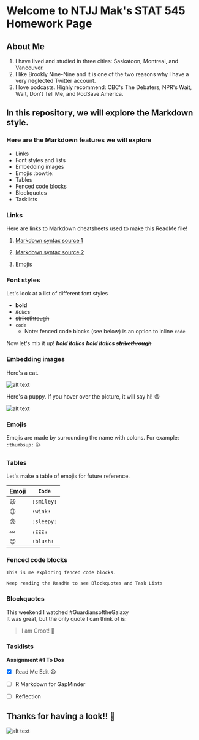 # Welcome to NTJJ Mak's STAT 545 Homework Page

## About Me

 1. I have lived and studied in three cities: Saskatoon, Montreal, and Vancouver.
 2. I like Brookly Nine-Nine and it is one of the two reasons why I have a very neglected Twitter account.
 3. I love podcasts. Highly recommend: CBC's The Debaters, NPR's Wait, Wait, Don't Tell Me, and PodSave America.


## **In this repository, we will explore the Markdown style.**



### Here are the Markdown features we will explore
* Links
* Font styles and lists
* Embedding images
* Emojis :bowtie:
* Tables
* Fenced code blocks
* Blockquotes
* Tasklists


### Links
Here are links to Markdown cheatsheets used to make this ReadMe file!

1. [Markdown syntax source 1](https://guides.github.com/pdfs/markdown-cheatsheet-online.pdf)

2. [Markdown syntax source 2](https://github.com/adam-p/markdown-here/wiki/Markdown-Cheatsheet)

3. [Emojis](https://www.webpagefx.com/tools/emoji-cheat-sheet/)
 
 
### Font styles
Let's look at a list of different font styles
  * **bold**
  * *italics*
  * ~~strikethrough~~
  * `code`
    * Note: fenced code blocks (see below) is an option to inline `code`

Now let's mix it up! ***bold italics*** ***bold italics ~~strikethrough~~***

### Embedding images
Here's a cat.

![alt text](https://thumb7.shutterstock.com/thumb_large/83138/286424699/stock-vector-a-cartoon-robin-hood-kitten-smiling-286424699.jpg)

Here's a puppy. If you hover over the picture, it will say hi! :smiley:

![alt text](https://upload.wikimedia.org/wikipedia/commons/thumb/1/1b/Creative-Tail-Animal-dog.svg/200px-Creative-Tail-Animal-dog.svg.png "Hello!!!")


### Emojis
Emojis are made by surrounding the name with colons. For example: `:thumbsup:`
:thumbsup:


### Tables
Let's make a table of emojis for future reference.

|Emoji | `Code`|
---|---
|:smiley:| `:smiley:`|
|:wink:| `:wink:`|
|:sleepy:| `:sleepy:`|
|:zzz:| `:zzz:`|
|:blush:| `:blush:`|


### Fenced code blocks

```
This is me exploring fenced code blocks.

Keep reading the ReadMe to see Blockquotes and Task Lists

```

### Blockquotes
This weekend I watched
\#GuardiansoftheGalaxy\
It was great, but the only quote I can think of is:
> I am Groot! :evergreen_tree:


### Tasklists
**Assignment #1 To Dos**
- [x] Read Me Edit :smiley:
- [ ] R Markdown for GapMinder
- [ ] Reflection


## Thanks for having a look!! :eyes:
![alt text](https://upload.wikimedia.org/wikipedia/commons/0/05/Muybridge_race_horse_animated_184px.gif)
